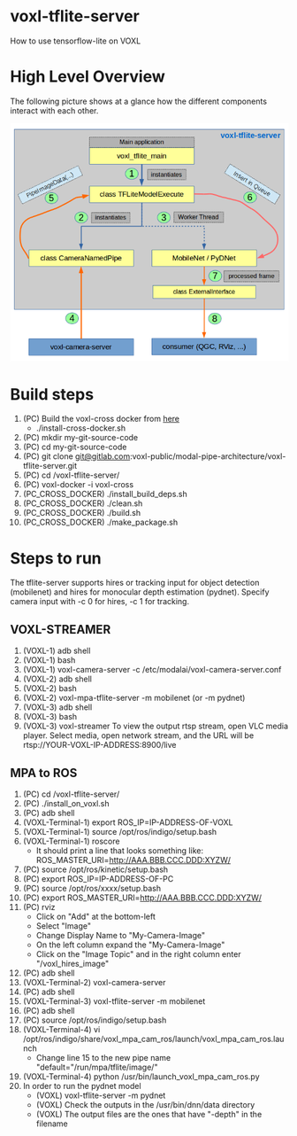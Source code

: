 # voxl-tflite-server

How to use tensorflow-lite on VOXL

High Level Overview
===================
The following picture shows at a glance how the different components interact with each other.

![](images/voxl-tflite-server.png)

Build steps
===========
1. (PC) Build the voxl-cross docker from [here](https://gitlab.com/voxl-public/utilities/voxl-docker)
    * ./install-cross-docker.sh
1. (PC) mkdir my-git-source-code
1. (PC) cd my-git-source-code
1. (PC) git clone git@gitlab.com:voxl-public/modal-pipe-architecture/voxl-tflite-server.git
1. (PC) cd <path-to>/voxl-tflite-server/
1. (PC) voxl-docker -i voxl-cross
1. (PC_CROSS_DOCKER) ./install_build_deps.sh
1. (PC_CROSS_DOCKER) ./clean.sh
1. (PC_CROSS_DOCKER) ./build.sh
1. (PC_CROSS_DOCKER) ./make_package.sh

Steps to run
============
The tflite-server supports hires or tracking input for object detection (mobilenet) and hires for monocular depth estimation (pydnet). Specify camera input with -c 0 for hires, -c 1 for tracking.
## VOXL-STREAMER
1. (VOXL-1) adb shell
1. (VOXL-1) bash
1. (VOXL-1) voxl-camera-server -c /etc/modalai/voxl-camera-server.conf
1. (VOXL-2) adb shell
1. (VOXL-2) bash
1. (VOXL-2) voxl-mpa-tflite-server -m mobilenet (or -m pydnet)
1. (VOXL-3) adb shell
1. (VOXL-3) bash
1. (VOXL-3) voxl-streamer
To view the output rtsp stream, open VLC media player. Select media, open network stream, and the URL will be rtsp://YOUR-VOXL-IP-ADDRESS:8900/live

## MPA to ROS
1. (PC) cd <path-to>/voxl-tflite-server/
1. (PC) ./install_on_voxl.sh
1. (PC) adb shell
1. (VOXL-Terminal-1) export ROS_IP=IP-ADDRESS-OF-VOXL
1. (VOXL-Terminal-1) source /opt/ros/indigo/setup.bash
1. (VOXL-Terminal-1) roscore
    * It should print a line that looks something like: ROS_MASTER_URI=http://AAA.BBB.CCC.DDD:XYZW/
1. (PC) source /opt/ros/kinetic/setup.bash
1. (PC) export ROS_IP=IP-ADDRESS-OF-PC
1. (PC) source /opt/ros/xxxx/setup.bash
1. (PC) export ROS_MASTER_URI=http://AAA.BBB.CCC.DDD:XYZW/
1. (PC) rviz
    - Click on "Add" at the bottom-left
    - Select "Image"
    - Change Display Name to "My-Camera-Image"
    - On the left column expand the "My-Camera-Image"
    - Click on the "Image Topic" and in the right column enter "/voxl_hires_image" 
1. (PC) adb shell
1. (VOXL-Terminal-2) voxl-camera-server
1. (PC) adb shell
1. (VOXL-Terminal-3) voxl-tflite-server -m mobilenet
1. (PC) adb shell
1. (PC) source /opt/ros/indigo/setup.bash
1. (VOXL-Terminal-4) vi /opt/ros/indigo/share/voxl_mpa_cam_ros/launch/voxl_mpa_cam_ros.launch
    * Change line 15 to the new pipe name "default="/run/mpa/tflite/image/"    
1. (VOXL-Terminal-4) python /usr/bin/launch_voxl_mpa_cam_ros.py
1. In order to run the pydnet model
    * (VOXL) voxl-tflite-server -m pydnet
    * (VOXL) Check the outputs in the /usr/bin/dnn/data directory
    * (VOXL) The output files are the ones that have "-depth" in the filename
